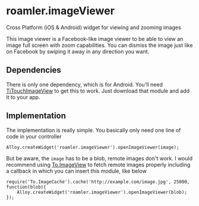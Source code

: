 # roamler.imageViewer
Cross Platform (iOS &amp; Android) widget for viewing and zooming images

This image viewer is a Facebook-like image viewer to be able to view an image full screen with zoom capabilities. You can dismiss the image just like on Facebook by swiping it away in any direction you want.

## Dependencies
There is only one dependency, which is for Android. You'll need [TiTouchImageView](https://github.com/iotashan/TiTouchImageView) to get this to work. Just download that module and add it to your app.

## Implementation

The implementation is really simple. You basically only need one line of code in your controller

    Alloy.createWidget('roamler.imageViewer').openImageViewer(image);

But be aware, the `image` has to be a blob, remote images don't work. I would recommend using [To.ImageView](https://github.com/Topener/To.ImageCache) to fetch remote images properly including a callback in which you can insert this module, like below

    require('To.ImageCache').cache('http://example.com/image.jpg', 25000, function(blob){
        Alloy.createWidget('roamler.imageViewer').openImageViewer(blob);
    });
